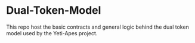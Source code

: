 # Dual-Token-Model
This repo host the basic contracts and general logic behind the dual token model used by the Yeti-Apes project.
